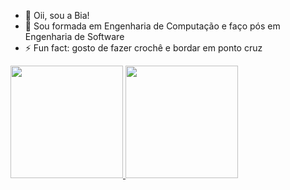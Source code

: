 - 👋 Oii, sou a Bia!
- 👀 Sou formada em Engenharia de Computação e faço pós em Engenharia de Software
- ⚡ Fun fact: gosto de fazer crochê e bordar em ponto cruz

<div>
<a href="https://github.com/beatrizneaimeeso">
<img loading="lazy" height="180em" src="https://github-readme-stats.vercel.app/api/top-langs/?username=beatrizneaimeeso&layout=compact&langs_count=7&theme=shadow_blue"/>
<img loading="lazy" height="180em" src="https://github-readme-stats.vercel.app/api?username=beatrizneaimeeso&show_icons=true&theme=shadow_blue&include_all_commits=true&count_private=true"/>
</div>

